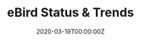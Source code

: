 ---
title: eBird Status & Trends
date: "2020-03-19T00:00:00Z"
external_link: https://ebird.org/science
image:
  caption: eBird Status & Trends
  focal_point: Smart
summary: Linking bird sightings from [eBird](https://ebird.org/) with habitat 
  information from satellites to model when and where birds occur. This project 
  estimates the distribution, abundance, and trends of bird populations at high 
  spatial and temporal resolution across the entire Western Hemisphere.
tags:
- eBird
---